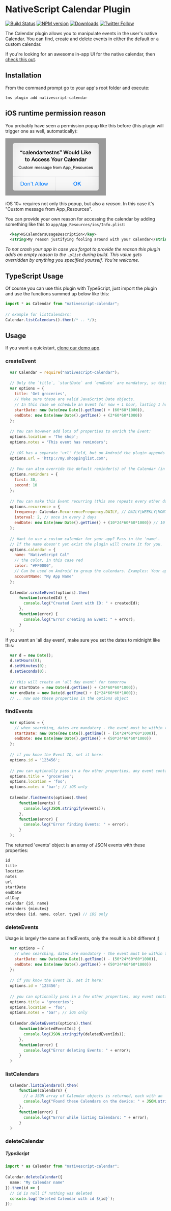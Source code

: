 # NativeScript Calendar Plugin

[![Build Status][build-status]][build-url]
[![NPM version][npm-image]][npm-url]
[![Downloads][downloads-image]][npm-url]
[![Twitter Follow][twitter-image]][twitter-url]

[build-status]:https://travis-ci.org/EddyVerbruggen/nativescript-calendar.svg?branch=master
[build-url]:https://travis-ci.org/EddyVerbruggen/nativescript-calendar
[npm-image]:http://img.shields.io/npm/v/nativescript-calendar.svg
[npm-url]:https://npmjs.org/package/nativescript-calendar
[downloads-image]:http://img.shields.io/npm/dm/nativescript-calendar.svg
[twitter-image]:https://img.shields.io/twitter/follow/eddyverbruggen.svg?style=social&label=Follow%20me
[twitter-url]:https://twitter.com/eddyverbruggen

The Calendar plugin allows you to manipulate events in the user's native Calendar. You can find, create and delete events in either the default or a custom calendar.

If you're looking for an awesome in-app UI for the native calendar, then [check this out](http://docs.telerik.com/devtools/nativescript-ui/Controls/NativeScript/Calendar/overview).

## Installation
From the command prompt go to your app's root folder and execute:
```
tns plugin add nativescript-calendar
```

## iOS runtime permission reason
You probably have seen a permission popup like this before (this plugin will trigger one as well, automatically):

<img src="doc/ios_permission_custom_reason.png" width="316px" height="180px"/>

iOS 10+ requires not only this popup, but also a _reason_. In this case it's  "Custom message from App_Resources".

You can provide your own reason for accessing the calendar by adding something like this to `app/App_Resources/ios/Info.plist`:

```xml
  <key>NSCalendarsUsageDescription</key>
  <string>My reason justifying fooling around with your calendar</string>
```

_To not crash your app in case you forgot to provide the reason this plugin adds an empty reason to the `.plist` during build. This value gets overridden by anything you specified yourself. You're welcome._

## TypeScript Usage
Of course you can use this plugin with TypeScript, just import the plugin and use
the functions summed up below like this:

```typescript
import * as Calendar from "nativescript-calendar";

// example for listCalendars:
Calendar.listCalendars().then(/* .. */);
```

## Usage

If you want a quickstart, [clone our demo app](https://github.com/EddyVerbruggen/nativescript-calendar-demo).

### createEvent

```js
  var Calendar = require("nativescript-calendar");

  // Only the `title`, `startDate` and `endDate` are mandatory, so this would suffice:
  var options = {
    title: 'Get groceries',
    // Make sure these are valid JavaScript Date objects.
    // In this case we schedule an Event for now + 1 hour, lasting 1 hour.
    startDate: new Date(new Date().getTime() + (60*60*1000)),
    endDate: new Date(new Date().getTime() + (2*60*60*1000))
  };

  // You can however add lots of properties to enrich the Event:
  options.location = 'The shop';
  options.notes = 'This event has reminders';

  // iOS has a separate 'url' field, but on Android the plugin appends this to the 'notes' field.
  options.url = 'http://my.shoppinglist.com';

  // You can also override the default reminder(s) of the Calendar (in minutes):
  options.reminders = {
    first: 30,
    second: 10
  };

  // You can make this Event recurring (this one repeats every other day for 10 days):
  options.recurrence = {
    frequency: Calendar.RecurrenceFrequency.DAILY, // DAILY|WEEKLY|MONTHLY|YEARLY
    interval: 2, // once in every 2 days
    endDate: new Date(new Date().getTime() + (10*24*60*60*1000)) // 10 days
  };

  // Want to use a custom calendar for your app? Pass in the 'name'.
  // If the name doesn't yet exist the plugin will create it for you.
  options.calendar = {
    name: "NativeScript Cal"
    // the color, in this case red
    color: "#FF0000",
    // Can be used on Android to group the calendars. Examples: Your app name, or an emailaddress
    accountName: "My App Name"
  };

  Calendar.createEvent(options).then(
      function(createdId) {
        console.log("Created Event with ID: " + createdId);
      },
      function(error) {
        console.log("Error creating an Event: " + error);
      }
  );
```

If you want an 'all day event', make sure you set the dates to midnight like this:
```js
  var d = new Date();
  d.setHours(0);
  d.setMinutes(0);
  d.setSeconds(0);

  // this will create an 'all day event' for tomorrow
  var startDate = new Date(d.getTime() + (24*60*60*1000));
  var endDate = new Date(d.getTime() + (2*24*60*60*1000));
  // .. now use these properties in the options object
```

### findEvents
```js
  var options = {
    // when searching, dates are mandatory - the event must be within this interval
    startDate: new Date(new Date().getTime() - (50*24*60*60*1000)),
    endDate: new Date(new Date().getTime() + (50*24*60*60*1000))
  };

  // if you know the Event ID, set it here:
  options.id = '123456';

  // you can optionally pass in a few other properties, any event containing these will be returned:
  options.title = 'groceries';
  options.location = 'foo';
  options.notes = 'bar'; // iOS only

  Calendar.findEvents(options).then(
      function(events) {
        console.log(JSON.stringify(events));
      },
      function(error) {
        console.log("Error finding Events: " + error);
      }
  );
```

The returned 'events' object is an array of JSON events with these properties:
```js
id
title
location
notes
url
startDate
endDate
allDay
calendar {id, name}
reminders {minutes}
attendees {id, name, color, type} // iOS only
```

### deleteEvents
Usage is largely the same as findEvents, only the result is a bit different ;)

```js
  var options = {
    // when searching, dates are mandatory - the event must be within this interval
    startDate: new Date(new Date().getTime() - (50*24*60*60*1000)),
    endDate: new Date(new Date().getTime() + (50*24*60*60*1000))
  };

  // if you know the Event ID, set it here:
  options.id = '123456';

  // you can optionally pass in a few other properties, any event containing these will be deleted:
  options.title = 'groceries';
  options.location = 'foo';
  options.notes = 'bar'; // iOS only

  Calendar.deleteEvents(options).then(
      function(deletedEventIds) {
        console.log(JSON.stringify(deletedEventIds));
      },
      function(error) {
        console.log("Error deleting Events: " + error);
      }
  )
```

### listCalendars
```js
  Calendar.listCalendars().then(
      function(calendars) {
        // a JSON array of Calendar objects is returned, each with an 'id' and 'name'
        console.log("Found these Calendars on the device: " + JSON.stringify(calendars));
      },
      function(error) {
        console.log("Error while listing Calendars: " + error);
      }
  )
```

### deleteCalendar

##### TypeScript
```typescript
import * as Calendar from "nativescript-calendar";

Calendar.deleteCalendar({
  name: "My Calendar name"
}).then(id => {
  // id is null if nothing was deleted
  console.log(`Deleted Calendar with id ${id}`);
});
```
